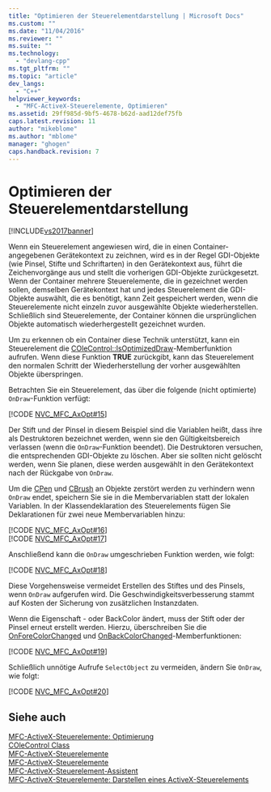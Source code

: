 ```yaml
---
title: "Optimieren der Steuerelementdarstellung | Microsoft Docs"
ms.custom: ""
ms.date: "11/04/2016"
ms.reviewer: ""
ms.suite: ""
ms.technology: 
  - "devlang-cpp"
ms.tgt_pltfrm: ""
ms.topic: "article"
dev_langs: 
  - "C++"
helpviewer_keywords: 
  - "MFC-ActiveX-Steuerelemente, Optimieren"
ms.assetid: 29ff985d-9bf5-4678-b62d-aad12def75fb
caps.latest.revision: 11
author: "mikeblome"
ms.author: "mblome"
manager: "ghogen"
caps.handback.revision: 7
---
```

# Optimieren der Steuerelementdarstellung
[!INCLUDE[vs2017banner](../assembler/inline/includes/vs2017banner.md)]

Wenn ein Steuerelement angewiesen wird, die in einen Container\-angegebenen Gerätekontext zu zeichnen, wird es in der Regel GDI\-Objekte \(wie Pinsel, Stifte und Schriftarten\) in den Gerätekontext aus, führt die Zeichenvorgänge aus und stellt die vorherigen GDI\-Objekte zurückgesetzt.  Wenn der Container mehrere Steuerelemente, die in gezeichnet werden sollen, demselben Gerätekontext hat und jedes Steuerelement die GDI\-Objekte auswählt, die es benötigt, kann Zeit gespeichert werden, wenn die Steuerelemente nicht einzeln zuvor ausgewählte Objekte wiederherstellen.  Schließlich sind Steuerelemente, der Container können die ursprünglichen Objekte automatisch wiederhergestellt gezeichnet wurden.  
  
 Um zu erkennen ob ein Container diese Technik unterstützt, kann ein Steuerelement die [COleControl::IsOptimizedDraw](../Topic/COleControl::IsOptimizedDraw.md)\-Memberfunktion aufrufen.  Wenn diese Funktion **TRUE** zurückgibt, kann das Steuerelement den normalen Schritt der Wiederherstellung der vorher ausgewählten Objekte überspringen.  
  
 Betrachten Sie ein Steuerelement, das über die folgende \(nicht optimierte\) `OnDraw`\-Funktion verfügt:  
  
 [!CODE [NVC_MFC_AxOpt#15](../CodeSnippet/VS_Snippets_Cpp/NVC_MFC_AxOpt#15)]  
  
 Der Stift und der Pinsel in diesem Beispiel sind die Variablen heißt, dass ihre als Destruktoren bezeichnet werden, wenn sie den Gültigkeitsbereich verlassen \(wenn die `OnDraw`\-Funktion beendet\).  Die Destruktoren versuchen, die entsprechenden GDI\-Objekte zu löschen.  Aber sie sollten nicht gelöscht werden, wenn Sie planen, diese werden ausgewählt in den Gerätekontext nach der Rückgabe von `OnDraw`.  
  
 Um die [CPen](../mfc/reference/cpen-class.md) und [CBrush](../mfc/reference/cbrush-class.md) an Objekte zerstört werden zu verhindern wenn `OnDraw` endet, speichern Sie sie in die Membervariablen statt der lokalen Variablen.  In der Klassendeklaration des Steuerelements fügen Sie Deklarationen für zwei neue Membervariablen hinzu:  
  
 [!CODE [NVC_MFC_AxOpt#16](../CodeSnippet/VS_Snippets_Cpp/NVC_MFC_AxOpt#16)]  
[!CODE [NVC_MFC_AxOpt#17](../CodeSnippet/VS_Snippets_Cpp/NVC_MFC_AxOpt#17)]  
  
 Anschließend kann die `OnDraw` umgeschrieben Funktion werden, wie folgt:  
  
 [!CODE [NVC_MFC_AxOpt#18](../CodeSnippet/VS_Snippets_Cpp/NVC_MFC_AxOpt#18)]  
  
 Diese Vorgehensweise vermeidet Erstellen des Stiftes und des Pinsels, wenn `OnDraw` aufgerufen wird.  Die Geschwindigkeitsverbesserung stammt auf Kosten der Sicherung von zusätzlichen Instanzdaten.  
  
 Wenn die Eigenschaft \- oder BackColor ändert, muss der Stift oder der Pinsel erneut erstellt werden.  Hierzu, überschreiben Sie die [OnForeColorChanged](../Topic/COleControl::OnForeColorChanged.md) und [OnBackColorChanged](../Topic/COleControl::OnBackColorChanged.md)\-Memberfunktionen:  
  
 [!CODE [NVC_MFC_AxOpt#19](../CodeSnippet/VS_Snippets_Cpp/NVC_MFC_AxOpt#19)]  
  
 Schließlich unnötige Aufrufe `SelectObject` zu vermeiden, ändern Sie `OnDraw`, wie folgt:  
  
 [!CODE [NVC_MFC_AxOpt#20](../CodeSnippet/VS_Snippets_Cpp/NVC_MFC_AxOpt#20)]  
  
## Siehe auch  
 [MFC\-ActiveX\-Steuerelemente: Optimierung](../mfc/mfc-activex-controls-optimization.md)   
 [COleControl Class](../mfc/reference/colecontrol-class.md)   
 [MFC\-ActiveX\-Steuerelemente](../mfc/mfc-activex-controls.md)   
 [MFC\-ActiveX\-Steuerelemente](../mfc/mfc-activex-controls.md)   
 [MFC\-ActiveX\-Steuerelement\-Assistent](../mfc/reference/mfc-activex-control-wizard.md)   
 [MFC\-ActiveX\-Steuerelemente: Darstellen eines ActiveX\-Steuerelements](../mfc/mfc-activex-controls-painting-an-activex-control.md)